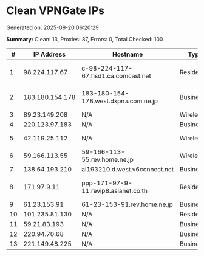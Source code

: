 # Clean VPNGate IPs
Generated on: 2025-09-20 06:20:29

**Summary:** Clean: 13, Proxies: 87, Errors: 0, Total Checked: 100

| # | IP Address | Hostname | Type | Country | Provider |
|---|------------|----------|------|---------|----------|
| 1 | 98.224.117.67 | c-98-224-117-67.hsd1.ca.comcast.net | Residential | US | Comcast Cable Communications, LLC |
| 2 | 183.180.154.178 | 183-180-154-178.west.dxpn.ucom.ne.jp | Business | JP | ARTERIA Networks Corporation |
| 3 | 89.23.149.208 | N/A | Wireless | RU | LLC POWERNET |
| 4 | 220.123.97.183 | N/A | Business | KR | Korea Telecom |
| 5 | 42.119.25.112 | N/A | Wireless | VN | FPT Telecom Company |
| 6 | 59.166.113.55 | 59-166-113-55.rev.home.ne.jp | Wireless | JP | JCOM Co., Ltd. |
| 7 | 138.64.193.210 | ai193210.d.west.v6connect.net | Business | JP | Asahi Net |
| 8 | 171.97.9.11 | ppp-171-97-9-11.revip8.asianet.co.th | Residential | TH | TRUE INTERNET CORPORATION CO. LTD. |
| 9 | 61.23.153.91 | 61-23-153-91.rev.home.ne.jp | Business | JP | JCOM Co., Ltd. |
| 10 | 101.235.81.130 | N/A | Residential | KR | DLIVE |
| 11 | 59.21.83.193 | N/A | Business | KR | Korea Telecom |
| 12 | 220.94.70.68 | N/A | Business | KR | Korea Telecom |
| 13 | 221.149.48.225 | N/A | Business | KR | Korea Telecom |
